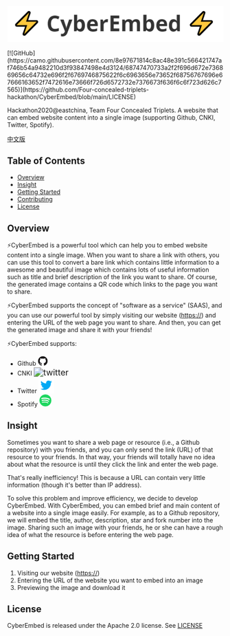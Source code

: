 <p align="center">
	<br>
		<img src="./public/img/resources/题图.png" alt="题图" />
	<br>
<p>
[![GitHub](https://camo.githubusercontent.com/8e97671814c8ac48e391c566421747af746b54a9482210d3f93847498e4d3124/68747470733a2f2f696d672e736869656c64732e696f2f6769746875622f6c6963656e73652f68756767696e67666163652f7472616e73666f726d6572732e7376673f636f6c6f723d626c7565)](https://github.com/Four-concealed-triplets-hackathon/CyberEmbed/blob/main/LICENSE)

Hackathon2020@eastchina, Team Four Concealed Triplets. A website that can embed website content into a single image (supporting Github, CNKI, Twitter, Spotify).

[中文版](https://github.com/Four-concealed-triplets-hackathon/CyberEmbed/blob/main/README_zh.md)

## Table of Contents

- [Overview](#overview)
- [Insight](#Insight)
- [Getting Started](#getting-started)
- [Contributing](CONTRIBUTING.md)
- [License](#license)

## Overview

⚡CyberEmbed is a powerful tool which can help you to embed website content into a single image. When you want to share a link with others, you can use this tool to convert a bare link which contains little information to a awesome and beautiful image which contains lots of useful information such as title and brief description of the link you want to share. Of course, the generated image contains a QR code which links to the page you want to share.

⚡CyberEmbed supports the concept of "software as a service" (SAAS), and you can use our powerful tool by simply visiting our website ([https://](https://)) and entering the URL of the web page you want to share. And then, you can get the generated image and share it with your friends!

⚡CyberEmbed supports:
* Github <img src="./public/img/resources/github_logo.png" alt="github" style="zoom:18%;" />
* CNKI <img src="./public/img/resources/cnki.png" alt="twitter" style="zoom:140%;" />
* Twitter <img src="./public/img/resources/twitter.png" alt="twitter" style="zoom:75%;" />
* Spotify  <img src="./public/img/resources/Spotify.png" alt="twitter" style="zoom:4%;" />

## Insight

Sometimes you want to share a web page or resource (i.e., a Github repository) with you friends, and you can only send the link (URL) of that resource to your friends. In that way, your friends will totally have no idea about what the resource is until they click the link and enter the web page. 

That's really inefficiency! This is because a URL can contain very little information (though it's better than IP address). 

To solve this problem and improve efficiency, we decide to develop CyberEmbed. With CyberEmbed, you can embed brief and main content of a website into a single image easily. For example, as to a Github repository, we will embed the title, author, description, star and fork number into the image. Sharing such an image with your friends, he or she can have a rough idea of what the resource is before entering the web page.

## Getting Started

1. Visiting our website ([https://](https://))
2. Entering the URL of the website you want to embed into an image
3. Previewing the image and download it

## License

CyberEmbed is released under the Apache 2.0 license. See [LICENSE](https://github.com/Four-concealed-triplets-hackathon/CyberEmbed/blob/main/LICENSE)
